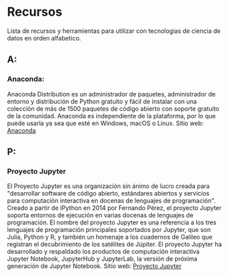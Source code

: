 # Recursos
Lista de recursos y herramientas para utilizar con tecnologias de ciencia de datos en orden alfabetico.

## A:

### Anaconda:
Anaconda Distribution es un administrador de paquetes, administrador de entorno y distribución de Python gratuito y fácil de instalar con una colección de más de 1500 paquetes de código abierto con soporte gratuito de la comunidad. Anaconda es independiente de la plataforma, por lo que puede usarla ya sea que esté en Windows, macOS o Linux.
Sitio web: [Anaconda]("https://www.anaconda.com/")


## P:

### Proyecto Jupyter
El Proyecto Jupyter es una organización sin ánimo de lucro creada para "desarrollar software de código abierto, estándares abiertos y servicios para computación interactiva en docenas de lenguajes de programación". Creado a partir de IPython en 2014 por Fernando Pérez, el proyecto Jupyter soporta entornos de ejecución en varias docenas de lenguajes de programación. El nombre del proyecto Jupyter es una referencia a los tres lenguajes de programación principales soportados por Jupyter, que son Julia, Python y R, y también un homenaje a los cuadernos de Galileo que registran el decubrimiento de los satélites de Júpiter. El proyecto Jupyter ha desarrollado y respaldado los productos de computación interactiva Jupyter Notebook, JupyterHub y JupyterLab, la versión de próxima generación de Jupyter Notebook.
Sitio web: [Proyecto Jupyter]("https://jupyter.org/")